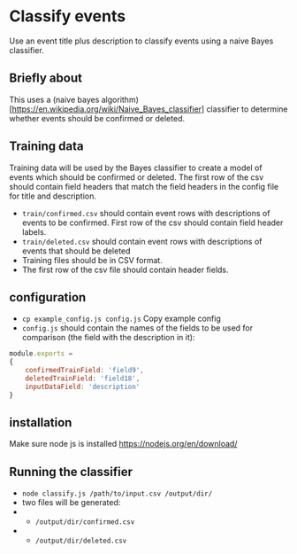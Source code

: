 # Classify events
Use an event title plus description to classify events using a naive Bayes classifier.

## Briefly about
This uses a (naive bayes algorithm)[https://en.wikipedia.org/wiki/Naive_Bayes_classifier] classifier to determine whether events should be confirmed or deleted.

## Training data
Training data will be used by the Bayes classifier to create a model of events which should be confirmed or deleted. The first row of the csv should contain field headers that match the field headers in the config file for title and description.
* `train/confirmed.csv` should contain event rows with descriptions of events to be confirmed. First row of the csv should contain field header labels.
* `train/deleted.csv` should contain event rows with descriptions of events that should be deleted
* Training files should be in CSV format. 
* The first row of the csv file should contain header fields.

## configuration
* `cp example_config.js config.js` Copy example config
* `config.js` should contain the names of the fields to be used for comparison (the field with the description in it):
```javascript
module.exports = 
{
    confirmedTrainField: 'field9',
    deletedTrainField: 'field18',
    inputDataField: 'description'
}
```

## installation
Make sure node js is installed https://nodejs.org/en/download/

## Running the classifier
* `node classify.js /path/to/input.csv /output/dir/`
* two files will be generated:
* * `/output/dir/confirmed.csv`
* * `/output/dir/deleted.csv`


